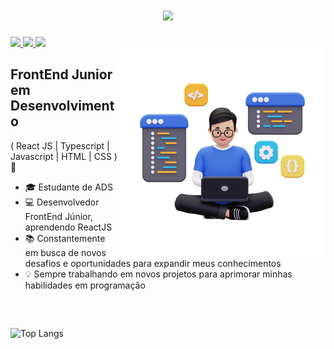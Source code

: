 <h1 align=center>
    <img src="https://readme-typing-svg.herokuapp.com/?font=Righteous&size=35&center=true&vCenter=true&width=500&height=70&duration=2500&lines=Hi+There!+%F0%9F%91%8B;+I%27m+Gustavo!" />
</h1>

<div> 
  <a href="mailto:gustavoe.dev@gmail.com">
    <img src="https://img.shields.io/badge/Gmail-333333?style=for-the-badge&logo=gmail&logoColor=red" />
  </a>
  <a href="" target="_blank">
    <img src="https://img.shields.io/badge/LinkedIn-0077B5?style=for-the-badge&logo=linkedin&logoColor=white" target="_blank" />
  </a>
  <a href="" target="_blank">
     <img src="https://img.shields.io/badge/Portfolio-FF5722?style=for-the-badge&logo=todoist&logoColor=white" target="_blank" />
  </a>
</div>

<img align="right" alt="Code Image" src="./code.png"  width="330px" />

## FrontEnd Junior em Desenvolvimento
( React JS | Typescript | Javascript | HTML | CSS ) 🚀
- 🎓 Estudante de ADS
- 💻 Desenvolvedor FrontEnd Júnior, aprendendo ReactJS
- 📚 Constantemente em busca de novos desafios e oportunidades para expandir meus conhecimentos
- 💡 Sempre trabalhando em novos projetos para aprimorar minhas habilidades em programação

<br>

##
![Top Langs](https://github-readme-stats.vercel.app/api/top-langs/?username=GustavoeDev&theme=tokyonight)

